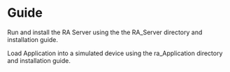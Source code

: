 # Guide

Run and install the RA Server using the the RA\_Server directory and installation guide.

Load Application into a simulated device using the ra\_Application directory and installation guide.

